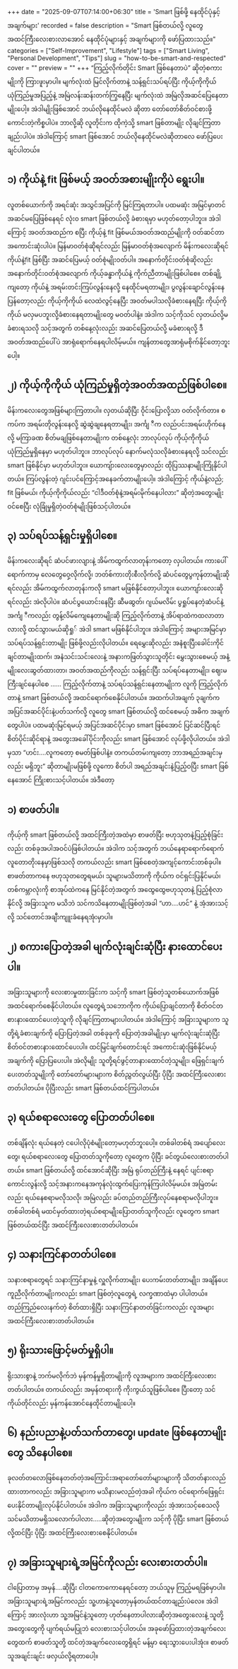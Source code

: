 +++
date = "2025-09-07T07:14:00+06:30"
title = 'Smart ဖြစ်ဖို့ နေထိုင်ပုံနှင့် အချက်များ'
recorded = false
description = "Smart ဖြစ်တယ်လို့ လူတွေ အထင်ကြီးလေးစားလာအောင် နေထိုင်ပုံများနှင့် အချက်များကို ဖော်ပြထားသည်။"
categories = ["Self-Improvement", "Lifestyle"]
tags = ["Smart Living", "Personal Development", "Tips"]
slug = "how-to-be-smart-and-respected"
cover = ""
preview = ""
+++
“ကြည့်လိုက်တိုင်း Smart ဖြစ်နေတာပဲ” ဆိုတဲ့စကားမျိုးကို ကြားဖူးမှာပါ။ မျက်လုံးထဲ မြင်လိုက်တာနဲ့ သန့်ရှင်းသပ်ရပ်ပြီး ကိုယ့်ကိုကိုယ်ယုံကြည်မှုအပြည့်နဲ့ အမြဲလန်းဆန်းတက်ကြွနေပြီး မျက်လုံးထဲ အမြဲလိုအဆင်ပြေနေတာမျိုးပေါ့။ အဲဒါမျိုးဖြစ်အောင် ဘယ်လိုနေထိုင်မလဲ ဆိုတာ တော်တော်စိတ်ဝင်စားဖို့ကောင်းတဲ့ကိစ္စပါပဲ။ ဘာလို့ဆို လူတိုင်းက ထိုကဲ့သို့ smart ဖြစ်တာမျိုး လိုချင်ကြတာချည်းပါပဲ။ အဲဒါကြောင့် smart ဖြစ်အောင် ဘယ်လိုနေထိုင်မလဲဆိုတာလေ ဖော်ပြပေးချင်ပါတယ်။

## ၁) ကိုယ်နဲ့ fit ဖြစ်မယ့် အဝတ်အစားမျိုးကိုပဲ ရွေးပါ။
လူတစ်ယောက်ကို အရင်ဆုံး အသွင်အပြင်ကို မြင်ကြရတာပါ။ ပထမဆုံး အမြင်မှာတင် အဆင်မပြေဖြစ်နေရင် လုံး၀ smart ဖြစ်တယ်လို့ ခံစားရမှာ မဟုတ်တော့ပါဘူး။ အဲဒါကြောင့် အဝတ်အထည်က စပြီး ကိုယ့်နဲ့ fit ဖြစ်မယ်အဝတ်အထည်မျိုးကို ဝတ်ဆင်တာအကောင်းဆုံးပါပဲ။ မြန်မာဝတ်စုံဆိုရင်လည်း မြန်မာဝတ်စုံအလျောက် မိန်းကလေးဆိုရင် ကိုယ်နဲ့fit ဖြစ်ပြီး အဆင်ပြေမယ့် ဝတ်စုံမျိုးဝတ်ပါ။ အနောက်တိုင်းဝတ်စုံဆိုလည်း အနောက်တိုင်းဝတ်စုံအလျောက် ကိုယ့်ခန္ဓာကိုယ်နဲ့ ကိုက်ညီတာမျိုးဖြစ်ပါစေ။ တစ်ချို့ကျတော့ ကိုယ်နဲ့ အရမ်းတင်းကြပ်လွန်းနေလို့ နေထိုင်မရတာမျိုး၊ ပွလွန်းချောင်လွန်းနေပြန်တော့လည်း ကိုယ့်ကိုကိုယ် လေထဲလွင့်နေပြီး အဝတ်မပါသလိုခံစားနေရပြီး ကိုယ့်ကိုကိုယ် မလှမပဘူးလို့ခံစားနေရတာမျိုးတွေ မဝတ်ပါနဲ့။ အဲဒါက သင့်ကိုသင် လှတယ်လို့မခံစားရသလို သင့်အတွက် တစ်နေ့လုံးလည်း အဆင်ပြေတယ်လို့ မခံစားရလို့ ဒီအဝတ်အထည်ပေါ်ပဲ အာရုံရောက်နေရပါလိမ့်မယ်။ ကျန်တာတွေအာရုံမစိုက်နိုင်တော့ဘူးပေါ့။

## ၂) ကိုယ့်ကိုကိုယ် ယုံကြည်မှုရှိတဲ့အဝတ်အထည်ဖြစ်ပါစေ။
မိန်းကလေးတွေအဖြစ်များကြတာပါ။ လှတယ်ဆိုပြီး ဝိုင်းပြောလို့သာ ဝတ်လိုက်တာ။ စကပ်က အရမ်းတိုလွန်းနေလို့ ဆွဲဆွဲချနေရတာမျိုး၊ အင်္ကျ ီက လည်ပင်းအရမ်းဟိုက်နေလို့ မကြာခဏ စိတ်မချဖြစ်နေတာမျိုးက တစ်နေ့လုံး ဘာလုပ်လုပ် ကိုယ့်ကိုကိုယ် ယုံကြည်မှုရှိနေမှာ မဟုတ်ပါဘူး။ ဘာလုပ်လုပ် နောက်မလုံသလိုခံစားနေရလို့ သင်လည်း smart ဖြစ်နိုင်မှာ မဟုတ်ပါဘူး။ ယောကျ်ားလေးတွေမှာလည်း ထိုပြဿနာမျိုးကြုံနိုင်ပါတယ်။ ကြပ်လွန်းတဲ့ ဂျင်းပင်ကြောင့်အနေခက်တာမျိုးပေါ့။ အဲဒါကြောင့် ကိုယ်နဲ့လည်; fit ဖြစ်မယ်၊ ကိုယ့်ကိုကိုယ်လည်း “ငါဒီဝတ်စုံနဲ့အရမ်းမိုက်နေပါလား” ဆိုတဲ့အတွေးမျိုးဝင်စေပြီး လုံခြုံမှုရှိတဲ့ဝတ်စုံမျိုးဖြစ်သင့်ပါတယ်။

## ၃) သပ်ရပ်သန့်ရှင်းမှုရှိပါစေ။
မိန်းကလေးဆိုရင် ဆံပင်ဖားလျားနဲ့ အိမ်ကထွက်လာတုန်းကတော့ လှပါတယ်။ ကားပေါ်ရောက်ကာမှ လေတွေဝှေ့လိုက်လို့၊ ဘတ်စ်ကားတိုးစီးလိုက်လို့ ဆံပင်တွေပွကုန်တာမျိုးဆိုရင်လည်း အိမ်ကထွက်လာတုန်းကလို smart မဖြစ်နိုင်တော့ပါဘူး။ ယောကျာ်းလေးဆိုရင်လည်း အဲလိုပါပဲ။ ဆံပင်ပွယောင်းနေပြီး ဆီမဆွတ်၊ ဂျယ်မလိမ်း ပွရှုပ်နေတဲ့ဆံပင်နဲ့ အင်္ကျ ီကလည်း တွန့်လိမ်ကျေနေတာမျိုးဆို ကြည့်လိုက်တာနဲ့ အိပ်ရာထဲကထလာတာလားလို့ ထင်သွားမယ်ဆိုရှု် အဲဒါ smart မဖြစ်နိုင်ပါဘူး။ အဲဒါကြောင့် အများအမြင်မှာ သပ်ရပ်သန့်ရှင်းတာမျိုး ဖြစ်ဖို့လည်းလိုပါတယ်။ ရေမွှေးဆိုလည်း အနံစူးပြီးခေါင်းကိုင်ချင်တာမျိုးထက်၊ အနံသင်းသင်းလေးနဲ့ အနားကဖြတ်သွားသူတိုင်း မွှေးသွားစေမယ့် အနံ့မျိုးလေးဆွတ်ထားတာ၊ အဝတ်အထည်ကိုလည်း သန့်ရှင်းပြီး သပ်ရပ်နေတာမျိုး၊ ဈေးမကြီးချင်နေပါစေ …… ကြည့်လိုက်တာနဲ့ သပ်ရပ်သန့်ရှင်းနေတာမျိုးက လူကို ကြည့်လိုက်တာနဲ့ smart ဖြစ်တယ်လို့ အထင်ရောက်စေနိုင်ပါတယ်။
အထက်ပါအချက် ၃ချက်က အပြင်အဆင်ပိုင်းနဲ့ပတ်သက်လို့ လူတွေ smart ဖြစ်တယ်လို့ ထင်စေမယ့် အဓိက အချက်တွေပါပဲ။ ပထမဆုံးမြင်ရမယ့် အပြင်အဆင်ပိုင်းမှာ smart ဖြစ်အောင် ပြင်ဆင်ပြီးရင် စိတ်ပိုင်းဆိုင်ရာနဲ့ အတွေးအခေါ်ပိုင်းကိုလည်း smart ဖြစ်အောင် လုပ်ဖို့လိုပါတယ်။ အဲဒါမှသာ “ဟင်း….လူကတော့ စမတ်ဖြစ်ပါနဲ့။ တကယ်တမ်းကျတော့ ဘာအရည်အချင်းမှလည်း မရှိဘူး” ဆိုတာမျိုးမဖြစ်ဖို့ လူကော စိတ်ပါ အရည်အချင်းနဲ့ပြည့်ဝပြီး smart ဖြစ်နေအောင် ကြိုးစားသင့်ပါတယ်။ အဲဒီတော့

## ၁) စာဖတ်ပါ။
ကိုယ့်ကို smart ဖြစ်တယ်လို့ အထင်ကြီးတဲ့အထဲမှာ စာဖတ်ပြီး ဗဟုသုတနဲ့ပြည့်စုံခြင်းလည်း တစ်ခုအပါအဝင်ပဲဖြစ်ပါတယ်။ အဲဒါက သင့်အတွက် ဘယ်နေရာရောက်ရောက် လူတောတိုးနေမှာဖြစ်သလို တကယ်လည်း smart ဖြစ်စေတဲ့အကျင့်ကောင်းတစ်ခုပါ။ စာဖတ်တာကနေ ဗဟုသုတတွေရမယ်၊ သူများမသိတာကို ကိုယ်က ဝင်ရှင်းပြနိုင်မယ်၊ တစ်ကမ္ဘာလုံးကို စာအုပ်ထဲကနေ မြင်နိုင်တဲ့အတွက် အထွေထွေဗဟုသုတနဲ့ ပြည့်စုံလာနိုင်လို့ အခြားသူက မသိဘဲ သင်ကသိနေတာမျိုးဖြစ်တဲ့အခါ “ဟာ….ဟင်” နဲ့ အံ့အားသင့်လို့ သင်တောင်အချီးကျူးခံနေရအုံးမှာပါ။

## ၂) စကားပြောတဲ့အခါ မျက်လုံးချင်းဆုံပြီး နားထောင်ပေးပါ။
အခြားသူများကို လေးစားမှုထားခြင်းက သင့်ကို smart ဖြစ်တဲ့သူတစ်ယောက်အဖြစ် အထင်ရောက်စေနိုင်ပါတယ်။ လူတွေရဲ့သဘောကိုက ကိုယ်ပြောချင်တာကို စိတ်ဝင်တစားနားထောင်ပေးတဲ့သူကို လိုချင်ကြတာများပါတယ်။ အဲဒါကြောင့် အခြားသူများက သူတို့ရဲ့ခံစားချက်ကို ပြောပြတဲ့အခါ တစ်ခုခုကို ပြောတဲ့အခါမျိုးမှာ မျက်လုံးချင်းဆုံပြီး စိတ်ဝင်တစားနားထောင်ပေးပါ။ ထင်မြင်ချက်တောင်းရင် အကောင်းဆုံးဖြစ်နိုင်မယ့်အချက်ကို ပြောပြပေးပါ။ အဲလိုမျိုး သူတို့ရင်ဖွင့်တာနားထောင်တဲ့သူမျိုး၊ ဖြေရှင်းချက်ပေးတတ်သူမျိုးကို တော်တော်များများက စိတ်ညွှတ်လွယ်ပြီး ပိုပြီး အထင်ကြီးလေးစားတတ်ပါတယ်။ ပိုပြီးလည်း smart ဖြစ်တယ်ထင်ကြပါတယ်။

## ၃) ရယ်စရာလေးတွေ ပြောတတ်ပါစေ။
တစ်ချိန်လုံး ရယ်နေတဲ့ ငပေါလိုပုံစံမျိုးတော့မဟုတ်ဘူးပေါ့။ တစ်ခါတစ်ရံ အပျော်လေးတွေ၊ ရယ်စရာလေးတွေ ပြောတတ်သူကိုတော့ လူတွေက ပိုပြီး ခင်တွယ်လေးစားတတ်ပါတယ်။ smart ဖြစ်တယ်လို့ ထင်အောင်ဆိုပြီး အမြဲ ရုပ်တည်ကြီးနဲ့ နေရင် ပျင်းစရာကောင်းလွန်းလို့ သင့်အနားကနေအကုန်လုံးထွက်ပြေးကုန်ကြပါလိမ့်မယ်။ အမြဲတမ်းလည်း ရယ်နေစရာမလိုသလို၊ အမြဲလည်း ခပ်တည်တည်ကြီးလုပ်နေစရာမလိုပါဘူး။ တစ်ခါတစ်ရံ မထင်မှတ်ထားတဲ့ရယ်စရာမျိုးပြောတတ်သူကိုလည်း လူတွေက smart ဖြစ်တယ်ထင်ပြီး အထင်ကြီးလေးစားတတ်ပါတယ်။

## ၄) သနားကြင်နာတတ်ပါစေ။
သနားစရာတွေရင် သနားကြင်နာမှုနဲ့ လှူလိုက်တာမျိုး၊ ပေးကမ်းတတ်တာမျိုး၊ အချိန်ပေး ကူညီလိုက်တာမျိုးကလည်း smart ဖြစ်တဲ့လူတွေရဲ့ လက္ခဏာထဲမှာ ပါပါတယ်။ တည်ကြည်လေးနက်တဲ့ စိတ်ထားရှိပြီး သနားကြင်နာတတ်ခြင်းကလည်း လူအများ အထင်ကြီးလေးစားတတ်ပါတယ်။

## ၅) ရိုးသားဖြောင့်မတ်မှုရှိပါ။
ရိုးသားစွာနဲ့ ဘက်မလိုက်ဘဲ မှန်ကန်မှုရှိတာမျိုးကို လူအများက အထင်ကြီးလေးစားတတ်ပါတယ်။ တကယ်လည်း အမှန်တရားကို ကိုးကွယ်သူဖြစ်ပါစေ။ ပြီးတော့ သင်ကိုယ်တိုင်လည်း မှန်ကန်အောင်နေထိုင်တာမျိုးပေါ့။

## ၆) နည်းပညာနဲ့ပတ်သက်တာတွေ၊ update ဖြစ်နေတာမျိုးတွေ သိနေပါစေ။
ခုလတ်တလောဖြစ်နေတတ်တဲ့အကြောင်းအရာတော်တော်များများကို သိတတ်နားလည်ထားတာကလည်း အခြားသူများက မသိနားမလည်တဲ့အခါ ကိုယ်က ဝင်ရောက်ဖြေရှင်းပေးနိုင်တာမျိုးလုပ်နိုင်ပါတယ်။ အဲဒါက အခြားသူများကိုလည်း အံ့အားသင့်စေသလို သင်မသိတာမရှိသလောက်ပါလား…..ဆိုတဲ့အတွေးမျိုးက သင့်ကို ပိုပြီး smart ဖြစ်တယ်လို့ထင်ပြီး ပိုပြီး အထင်ကြီးလေးစားစေနိုင်ပါတယ်။

## ၇) အခြားသူများရဲ့အမြင်ကိုလည်း လေးစားတတ်ပါ။
ငါပြောတာမှ အမှန်….ဆိုပြီး ငါတကောကောနေရင်တော့ ဘယ်သူမှ ကြည့်မရဖြစ်မှာပါ။ အခြားသူများရဲ့အမြင်ကလည်း သူ့ဟာနဲ့သူတော့မှန်တယ်ထင်တာချည်းပဲလေ။ အဲဒါကြောင့် အားလုံးဟာ သူ့အမြင်နဲ့သူတော့ ဟုတ်နေတာပါလားဆိုတဲ့အတွေးလေးနဲ့ သူတို့အတွေးတွေကို ပျက်ရယ်မပြုဘဲ လေးစားသင့်ပါတယ်။
အခုဖော်ပြထားတဲ့အချက်လေးတွေထက် စာဖတ်သူတို့ ထင်တဲ့အချက်လေးတွေရှိရင် မန့်မှာ ရေးသွားပေးပါအုံး။ စာဖတ်သူအချင်းချင်း ဖလှယ်လို့ရတာပေါ့။